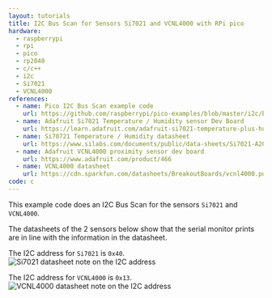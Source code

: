 ```yaml
---
layout: tutorials
title: I2C Bus Scan for Sensors Si7021 and VCNL4000 with RPi pico
hardware:
  - raspberrypi
  - rpi
  - pico
  - rp2040
  - c/c++
  - i2c
  - Si7021
  - VCNL4000
references:
  - name: Pico I2C Bus Scan example code
    url: https://github.com/raspberrypi/pico-examples/blob/master/i2c/bus_scan/bus_scan.c
  - name: Adafruit Si7021 Temperature / Humidity sensor Dev Board
    url: https://learn.adafruit.com/adafruit-si7021-temperature-plus-humidity-sensor
  - name: Si70721 Temperature / Humidity datasheet
    url: https://www.silabs.com/documents/public/data-sheets/Si7021-A20.pdf
  - name: Adafruit VCNL4000 proximity sensor dev board
    url: https://www.adafruit.com/product/466
  - name: VCNL4000 datasheet
    url: https://cdn.sparkfun.com/datasheets/BreakoutBoards/vcnl4000.pdf
code: c
---
```


This example code does an I2C Bus Scan for the sensors `Si7021` and `VCNL4000`.

The datasheets of the 2 sensors below show that the serial monitor prints are in line with the information in the datasheet.

The I2C address for `Si7021` is `0x40`.
<img src="{{ site.url }}/assets/images/tutorials/pico-i2c-datasheet-si7021.png" alt="Si7021 datasheet note on the I2C address">

The I2C address for `VCNL4000` is `0x13`.
<img src="{{ site.url }}/assets/images/tutorials/pico-i2c-datasheet-VCNL4000.png" alt="VCNL4000 datasheet note on the I2C address">
